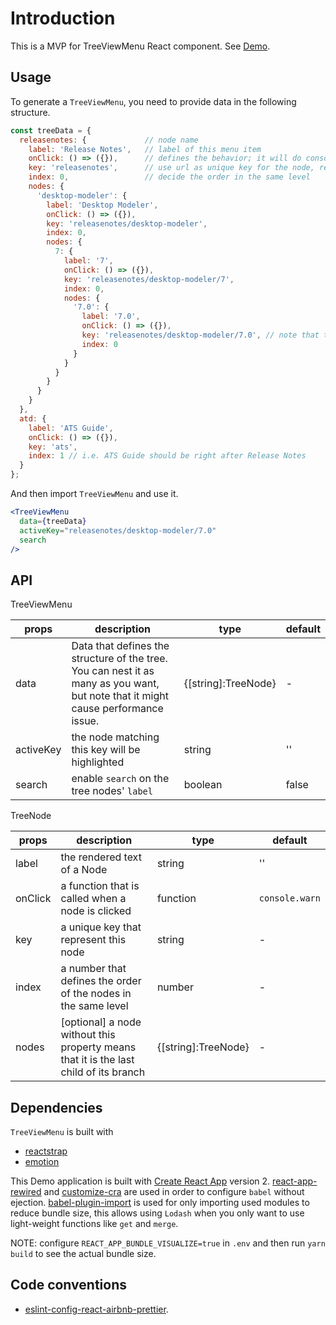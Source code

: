 # Introduction

This is a MVP for TreeViewMenu React component. See [Demo](https://iannbing.github.io/hello-tree-view-menu).

## Usage

To generate a `TreeViewMenu`, you need to provide data in the following structure.

```javascript
const treeData = {
  releasenotes: {             // node name
    label: 'Release Notes',   // label of this menu item
    onClick: () => ({}),      // defines the behavior; it will do console.warn if not specified
    key: 'releasenotes',      // use url as unique key for the node, removing leading and trailing slashes
    index: 0,                 // decide the order in the same level
    nodes: {
      'desktop-modeler': {
        label: 'Desktop Modeler',
        onClick: () => ({}),
        key: 'releasenotes/desktop-modeler',
        index: 0,
        nodes: {
          7: {
            label: '7',
            onClick: () => ({}),
            key: 'releasenotes/desktop-modeler/7',
            index: 0,
            nodes: {
              '7.0': {
                label: '7.0',
                onClick: () => ({}),
                key: 'releasenotes/desktop-modeler/7.0', // note that the URL is not necessarily reflecting the node path
                index: 0
              }
            }
          }
        }
      }
    }
  },
  atd: {
    label: 'ATS Guide',
    onClick: () => ({}),
    key: 'ats',
    index: 1 // i.e. ATS Guide should be right after Release Notes
  }
};
```

And then import `TreeViewMenu` and use it.

```jsx
<TreeViewMenu
  data={treeData}
  activeKey="releasenotes/desktop-modeler/7.0"
  search
/>
```

## API

TreeViewMenu

| props     | description                                                                                                                       | type                | default |
| --------- | --------------------------------------------------------------------------------------------------------------------------------- | ------------------- | ------- |
| data      | Data that defines the structure of the tree. You can nest it as many as you want, but note that it might cause performance issue. | {[string]:TreeNode} | -       |
| activeKey | the node matching this key will be highlighted                                                                                    | string              | ''      |
| search    | enable `search` on the tree nodes' `label`                                                                                        | boolean             | false   |

TreeNode

| props   | description                                                                             | type                | default        |
| ------- | --------------------------------------------------------------------------------------- | ------------------- | -------------- |
| label   | the rendered text of a Node                                                             | string              | ''             |
| onClick | a function that is called when a node is clicked                                        | function            | `console.warn` |
| key     | a unique key that represent this node                                                   | string              | -              |
| index   | a number that defines the order of the nodes in the same level                          | number              | -              |
| nodes   | \[optional\] a node without this property means that it is the last child of its branch | {[string]:TreeNode} | -              |

## Dependencies

`TreeViewMenu` is built with

- [reactstrap](https://reactstrap.github.io/)
- [emotion](https://emotion.sh/)

This Demo application is built with [Create React App](https://github.com/facebook/create-react-app) version 2. [react-app-rewired](https://github.com/timarney/react-app-rewired) and [customize-cra](https://github.com/arackaf/customize-cra) are used in order to configure `babel` without ejection. [babel-plugin-import](https://github.com/ant-design/babel-plugin-import) is used for only importing used modules to reduce bundle size, this allows using `Lodash` when you only want to use light-weight functions like `get` and `merge`.

NOTE: configure `REACT_APP_BUNDLE_VISUALIZE=true` in `.env` and then run `yarn build` to see the actual bundle size.

## Code conventions

- [eslint-config-react-airbnb-prettier](https://github.com/iannbing/eslint-config-react-airbnb-prettier).

